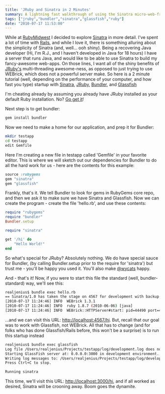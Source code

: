 ```yaml
---
title: 'JRuby and Sinatra in 2 Minutes'
summary: A lightning fast walkthrough of using the Sinatra micro-web-framework with JRuby as the platform.
tags: ["jruby","bundler","sinatra","glassfish","ruby"]
date: "2010-07-17 11:53:00"
---
```


While at [RubyMidwest](http://www.rubymidwest.com) I decided to explore [Sinatra](http://www.sinatrarb.com/) in more detail. I've spent a lot of time with [Rails](http://www.rubyonrails.org), and while I love it, there is something alluring about the simplicity of Sinatra (and, well... ooh shiny). Being a recovering Java developer (Hi, I'm R.J., and I haven't developed in Java for 18 hours) I have a server that runs Java, and would like to be able to use Sinatra to build my fancy-awesome web-apps. On those lines, I want all of the shiny benefits of [JRuby's](http://www.jruby.org) multi-threading awesome-ness, as opposed to just trying to use WEBrick, which does not a powerful server make. So here is a 2 minute tutorial (well, depending on the performance of your computer, and how fast you type) startup with [Sinatra](http://www.sinatrarb.com), [JRuby](http://www.jruby.org), [Bundler](http://www.gembundler.com), and [Glassfish](http://wiki.glassfish.java.net/Wiki.jsp?page=JRuby)

I'm cheating already by assuming you already have JRuby installed as your default Ruby installation. No? [Go get it](http://www.jruby.org)!

Next step is to get bundler:

```bash
gem install bundler
```

Now we need to make a home for our application, and prep it for Bundler:

```bash
mkdir testapp
cd testapp
edit Gemfile
```

Here I'm creating a new file in testapp called 'Gemfile' in your favorite editor. This is where we will sketch out our dependencies for Bundler to do all the hard work for us - here are the contents for this example:

```ruby
source :rubygems
gem "sinatra"
gem "glassfish"
```

Frankly, that's it. We tell Bundler to look for gems in RubyGems core repo, and then we ask it to make sure we have Sinatra and Glassfish. Now we can create the program - create the file 'hello.rb', and use these contents:

```ruby
require "rubygems"
require "bundler"
Bundler.setup

require "sinatra"

get '/hi' do
	"Hello World!"
end
```

So what's special for JRuby? Absolutely nothing. We do have special sauce for Bundler, (by calling Bundler.setup prior to the require for 'sinatra') but trust me - you'll be happy you used it. You'll also make [@wycats](http://twitter.com/wycats) happy.

And - that's it! Now, if you were to start this file the standard (well, bundler-standard) way, we'll see this:

```bash
realjenius$ bundle exec hello.rb
== Sinatra/1.0 has taken the stage on 4567 for development with backup from WEBrick
[2010-07-17 11:24:46] INFO  WEBrick 1.3.1
[2010-07-17 11:24:46] INFO  ruby 1.8.7 (2010-06-06) [java]
[2010-07-17 11:24:46] INFO  WEBrick::HTTPServer#start: pid=44490 port=4567
```

...and we can visit this URL: [http://localhost:4567/hi](http://localhost:4567/hi). But, recall that our goal was to work with Glassfish, not WEBrick. All that has to change (and for folks who has done Glassfish/Rails before, this won't be a surprise) is to run this startup instead

```bash
realjenius$ bundle exec glassfish
Log file /Users/realjenius/Projects/testapp/log/development.log does not exist. Creating a new one...
Starting GlassFish server at: 0.0.0.0:3000 in development environment...
Writing log messages to: /Users/realjenius/Projects/testapp/log/development.log.
Press Ctrl+C to stop.

Running sinatra
```

This time, we'll visit this URL: [http://localhost:3000/hi](http://localhost:3000/hi), and if all worked as desired, Sinatra will be crooning away. Boom goes the dynamite.
